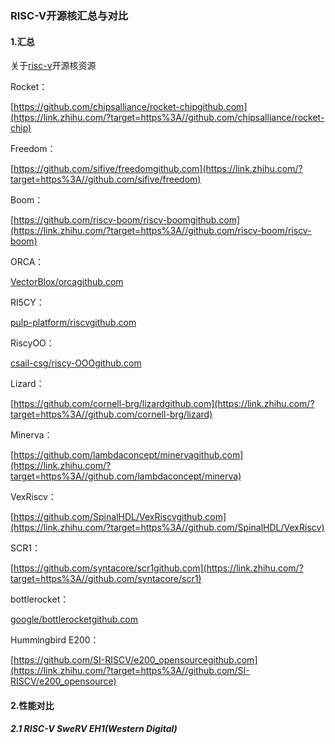 ### RISC-V开源核汇总与对比



#### 1.汇总

关于[risc-v](http://bbs.eetop.cn/forum-333-1.html)开源核资源

Rocket：

[https://github.com/chipsalliance/rocket-chipgithub.com](https://link.zhihu.com/?target=https%3A//github.com/chipsalliance/rocket-chip)

Freedom：

[https://github.com/sifive/freedomgithub.com](https://link.zhihu.com/?target=https%3A//github.com/sifive/freedom)

Boom：

[https://github.com/riscv-boom/riscv-boomgithub.com](https://link.zhihu.com/?target=https%3A//github.com/riscv-boom/riscv-boom)

ORCA：

[VectorBlox/orcagithub.com](https://link.zhihu.com/?target=https%3A//github.com/vectorblox/orca)

RI5CY：

[pulp-platform/riscvgithub.com](https://link.zhihu.com/?target=https%3A//github.com/pulp-platform/riscv)

RiscyOO：

[csail-csg/riscy-OOOgithub.com](https://link.zhihu.com/?target=https%3A//github.com/csail-csg/riscy-OOO)

Lizard：

[https://github.com/cornell-brg/lizardgithub.com](https://link.zhihu.com/?target=https%3A//github.com/cornell-brg/lizard)

Minerva：

[https://github.com/lambdaconcept/minervagithub.com](https://link.zhihu.com/?target=https%3A//github.com/lambdaconcept/minerva)

VexRiscv：

[https://github.com/SpinalHDL/VexRiscvgithub.com](https://link.zhihu.com/?target=https%3A//github.com/SpinalHDL/VexRiscv)

SCR1：

[https://github.com/syntacore/scr1github.com](https://link.zhihu.com/?target=https%3A//github.com/syntacore/scr1)

bottlerocket：

[google/bottlerocketgithub.com](https://link.zhihu.com/?target=https%3A//github.com/google/bottlerocket)

Hummingbird E200：

[https://github.com/SI-RISCV/e200_opensourcegithub.com](https://link.zhihu.com/?target=https%3A//github.com/SI-RISCV/e200_opensource)



#### 2.性能对比

##### 2.1  RISC-V SweRV EH1(Western Digital)

